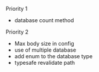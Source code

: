 Priority 1

- database count method

Priority 2

- Max body size in config
- use of multiple database
- add enum to the database type
- typesafe revalidate path
